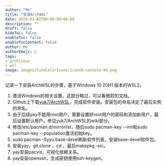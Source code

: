```yaml
---
author: "Me"
title: "安装ArchWSL"
date: 2020-03-02T00:00:00+08:00
description: ""
draft: false
hideToc: false
enableToc: false
enableTocContent: false
author: Me
authorEmoji: 🤖
tags: 
- archlinux
- wsl
image: images/CuteColorIcons/icons8-console-96.png
---
```

记录一下安装ArchWSL的步骤，基于Windows 10 20H1 版本的WSL2。

1. 激活Windows的相关设置，这部分略过，可以看微软的文档。
2. Github上下载[yuk7/ArchWSL](https://github.com/yuk7/ArchWSL)，完成软件安装。安装包的命名决定了最后实例的命名。
3. 由于后续yay不能用root用户，需要设置好root用户的密码和添加新用户，最后设置默认用户。参见yuk7/ArchWSL的wiki部分。
4. 修改/etc/pacman.d/mirrorlist，随后sudo pacman-key --init和sudo pacman-key --population激活初始key。
5. sudo pacman -Syyu base-devel刷新软件列表，安装base-devel软件包。
6. 安装yay，git clone ，cd ，最后makepkg -sic。
7. yay安装pacvis，可视化依赖关系。
8. yay安装openssh，生成密钥使用ssh-keygen。